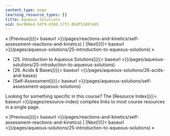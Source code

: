 ```yaml
---
content_type: page
learning_resource_types: []
title: Aqueous Solutions
uid: 6ec96be4-5df9-d10d-17f2-85df51807e05
---
```


« [Previous]({{< baseurl >}}/pages/reactions-and-kinetics/self-assessment-reactions-and-kinetics) | [Next]({{< baseurl >}}/pages/aqueous-solutions/25-introduction-to-aqueous-solutions) »

*   [25\. Introduction to Aqueous Solutions]({{< baseurl >}}/pages/aqueous-solutions/25-introduction-to-aqueous-solutions)
*   [26\. Acids & Bases]({{< baseurl >}}/pages/aqueous-solutions/26-acids-and-bases)
*   [Self-Assessment]({{< baseurl >}}/pages/aqueous-solutions/self-assessment-aqueous-solutions)

Looking for something specific in this course? The [Resource Index]({{< baseurl >}}/pages/resource-index) compiles links to most course resources in a single page.

« [Previous]({{< baseurl >}}/pages/reactions-and-kinetics/self-assessment-reactions-and-kinetics) | [Next]({{< baseurl >}}/pages/aqueous-solutions/25-introduction-to-aqueous-solutions) »